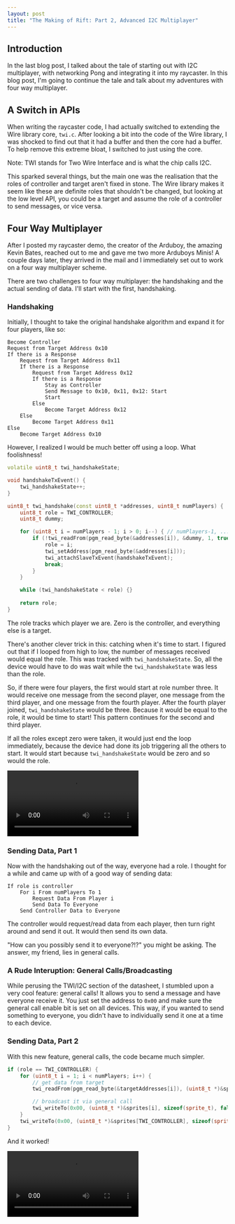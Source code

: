```yaml
---
layout: post
title: "The Making of Rift: Part 2, Advanced I2C Multiplayer"
---
```


## Introduction

In the last blog post, I talked about the tale of starting out with I2C multiplayer, with networking Pong and integrating it into my raycaster. In this blog post, I'm going to continue the tale and talk about my adventures with four way multiplayer.

## A Switch in APIs

When writing the raycaster code, I had actually switched to extending the Wire library core, `twi.c`. After looking a bit into the code of the Wire library, I was shocked to find out that it had a buffer and then the core had a buffer. To help remove this extreme bloat, I switched to just using the core.

Note: TWI stands for Two Wire Interface and is what the chip calls I2C.

This sparked several things, but the main one was the realisation that the roles of controller and target aren't fixed in stone. The Wire library makes it seem like these are definite roles that shouldn't be changed, but looking at the low level API, you could be a target and assume the role of a controller to send messages, or vice versa.

## Four Way Multiplayer

After I posted my raycaster demo, the creator of the Arduboy, the amazing Kevin Bates, reached out to me and gave me two more Arduboys Minis! A couple days later, they arrived in the mail and I immediately set out to work on a four way multiplayer scheme.

There are two challenges to four way multiplayer: the handshaking and the actual sending of data. I'll start with the first, handshaking.

### Handshaking

Initially, I thought to take the original handshake algorithm and expand it for four players, like so:
```
Become Controller
Request from Target Address 0x10
If there is a Response
	Request from Target Address 0x11
	If there is a Response
		Request from Target Address 0x12
		If there is a Response
			Stay as Controller
			Send Message to 0x10, 0x11, 0x12: Start
			Start
		Else
			Become Target Address 0x12
	Else
		Become Target Address 0x11
Else
	Become Target Address 0x10
```
However, I realized I would be much better off using a loop. What foolishness!

```cpp
volatile uint8_t twi_handshakeState;

void handshakeTxEvent() {
    twi_handshakeState++;
}

uint8_t twi_handshake(const uint8_t *addresses, uint8_t numPlayers) {
    uint8_t role = TWI_CONTROLLER;
    uint8_t dummy;

    for (uint8_t i = numPlayers - 1; i > 0; i--) { // numPlayers-1, ..., 1
        if (!twi_readFrom(pgm_read_byte(&addresses[i]), &dummy, 1, true)) { // if target number i does not exist
            role = i;
            twi_setAddress(pgm_read_byte(&addresses[i]));
            twi_attachSlaveTxEvent(handshakeTxEvent);
            break;
        }
    }

    while (twi_handshakeState < role) {}
    
    return role;
}
```

The role tracks which player we are. Zero is the controller, and everything else is a target.

There's another clever trick in this: catching when it's time to start. I figured out that if I looped from high to low, the number of messages received would equal the role. This was tracked with `twi_handshakeState`. So, all the device would have to do was wait while the `twi_handshakeState` was less than the role.

So, if there were four players, the first would start at role number three. It would receive one message from the second player, one message from the third player, and one message from the fourth player. After the fourth player joined, `twi_handshakeState` would be three. Because it would be equal to the role, it would be time to start! This pattern continues for the second and third player.

If all the roles except zero were taken, it would just end the loop immediately, because the device had done its job triggering all the others to start. It would start because `twi_handshakeState` would be zero and so would the role.

<video controls>
  <source src="https://sub1inear.github.io/assets/images/making-of-rift-part-2/handshake_4.mp4" type="video/mp4">
</video>

### Sending Data, Part 1

Now with the handshaking out of the way, everyone had a role. I thought for a while and came up with of a good way of sending data:
```
If role is controller
	For i From numPlayers To 1
		Request Data From Player i
		Send Data To Everyone
	Send Controller Data to Everyone
```
The controller would request/read data from each player, then turn right around and send it out. It would then send its own data.

"How can you possibly send it to everyone?!?" you might be asking. The answer, my friend, lies in general calls.

### A Rude Interuption: General Calls/Broadcasting

While perusing the TWI/I2C section of the datasheet, I stumbled upon a very cool feature: general calls! It allows you to send a message and have everyone receive it. You just set the address to `0x00` and make sure the general call enable bit is set on all devices. This way, if you wanted to send something to everyone, you didn't have to individually send it one at a time to each device.

### Sending Data, Part 2

With this new feature, general calls, the code became much simpler.

```cpp
if (role == TWI_CONTROLLER) {
	for (uint8_t i = 1; i < numPlayers; i++) {
		// get data from target
		twi_readFrom(pgm_read_byte(&targetAddresses[i]), (uint8_t *)&sprites[i], sizeof(sprite_t), true);

		// broadcast it via general call
		twi_writeTo(0x00, (uint8_t *)&sprites[i], sizeof(sprite_t), false, true);
	}
	twi_writeTo(0x00, (uint8_t *)&sprites[TWI_CONTROLLER], sizeof(sprite_t), false, true);
}
```

And it worked!

<video controls>
  <source src="https://sub1inear.github.io/assets/images/making-of-rift-part-2/raycaster_4.mp4" type="video/mp4">
</video>